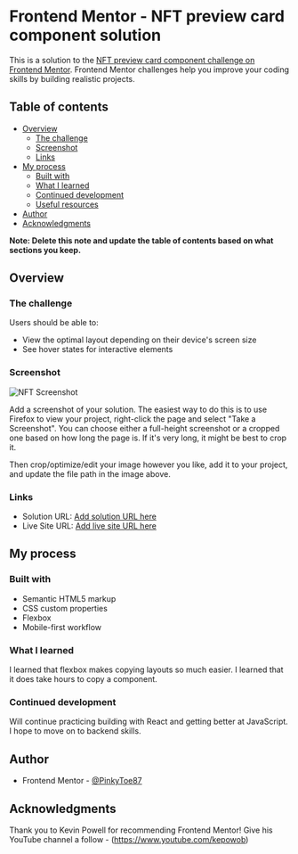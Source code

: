 # Frontend Mentor - NFT preview card component solution

This is a solution to the [NFT preview card component challenge on Frontend Mentor](https://www.frontendmentor.io/challenges/nft-preview-card-component-SbdUL_w0U). Frontend Mentor challenges help you improve your coding skills by building realistic projects. 

## Table of contents

- [Overview](#overview)
  - [The challenge](#the-challenge)
  - [Screenshot](#screenshot)
  - [Links](#links)
- [My process](#my-process)
  - [Built with](#built-with)
  - [What I learned](#what-i-learned)
  - [Continued development](#continued-development)
  - [Useful resources](#useful-resources)
- [Author](#author)
- [Acknowledgments](#acknowledgments)

**Note: Delete this note and update the table of contents based on what sections you keep.**

## Overview

### The challenge

Users should be able to:

- View the optimal layout depending on their device's screen size
- See hover states for interactive elements

### Screenshot

![NFT Screenshot]()

Add a screenshot of your solution. The easiest way to do this is to use Firefox to view your project, right-click the page and select "Take a Screenshot". You can choose either a full-height screenshot or a cropped one based on how long the page is. If it's very long, it might be best to crop it.



Then crop/optimize/edit your image however you like, add it to your project, and update the file path in the image above.


### Links

- Solution URL: [Add solution URL here](https://github.com/PinkyToe87/NFTCard.git)
- Live Site URL: [Add live site URL here](https://pinkytoe87.github.io/NFTCard/m)

## My process

### Built with

- Semantic HTML5 markup
- CSS custom properties
- Flexbox
- Mobile-first workflow


### What I learned

I learned that flexbox makes copying layouts so much easier. 
I learned that it does take hours to copy a component. 

### Continued development

Will continue practicing building with React and getting better at JavaScript. 
I hope to move on to backend skills. 


## Author

- Frontend Mentor - [@PinkyToe87](https://www.frontendmentor.io/profile/@PinkyToe87)


## Acknowledgments

Thank you to Kevin Powell for recommending Frontend Mentor! 
Give his YouTube channel a follow - (https://www.youtube.com/kepowob)


